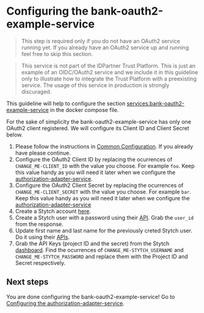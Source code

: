 # Configuring the bank-oauth2-example-service
> This step is required only if you do not have an OAuth2 service running yet. If you already have an OAuth2 service up and running feel free to skip this section.

> This service is not part of the IDPartner Trust Platform. This is just an example of an OIDC/OAuth2 service and we include it in this guideline only to illustrate how to integrate the Trust Platform with a preexisting service. The usage of this service in production is strongly discuraged.

This guideline will help to configure the section [services.bank-oauth2-example-service](https://github.com/idpartner-app/trust-platform-example/blob/trustPlatformExample/docker-compose.yml#L21) in the docker compose file.

For the sake of simplicity the bank-oauth2-example-service has only one OAuth2 client registered. We will configure its Client ID and Client Secret below.

1. Please follow the instructions in [Common Configuration](docs/common-configuration.md). If you already have please continue.
1. Configure the OAuth2 Client ID by replacing the ocurrences of `CHANGE_ME-CLIENT_ID` with the value you choose. For example `foo`. Keep this value handy as you will need it later when we configure the [authorization-adapter-service](docs/configuring-authorization-adapter-service.md).
1. Configure the OAuth2 Client Secret by replacing the ocurrences of `CHANGE_ME-CLIENT_SECRET` with the value you choose. For example `bar`. Keep this value handy as you will need it later when we configure the [authorization-adapter-service](docs/configuring-authorization-adapter-service.md)
1. Create a Stytch account [here](https://stytch.com/start-now).
1. Create a Stytch user with a password using their [API](https://stytch.com/docs/api/password-create). Grab the `user_id` from the response.
1. Update first name and last name for the previously creted Stytch user. Do it using their [APIs](https://stytch.com/docs/api/update-user).
1. Grab the API Keys (project ID and the secret) from the Stytch [dashboard](https://stytch.com/dashboard/api-keys). Find the ocurrences of `CHANGE_ME-STYTCH_USERNAME` and `CHANGE_ME-STYTCH_PASSWORD` and replace them with the Project ID and Secret respectively.

## Next steps
You are done configuring the bank-oauth2-example-service! Go to [Configuring the authorization-adapter-service](docs/configuring-authorization-adapter-service.md).